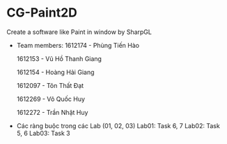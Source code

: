 # CG-Paint2D
Create a software like Paint in window by SharpGL

- Team members:
  1612174 - Phùng Tiến Hào
  
  1612153 - Vũ Hồ Thanh Giang
  
  1612154 - Hoàng Hải Giang
  
  1612097 - Tôn Thất Đạt 
  
  1612269 - Võ Quốc Huy
  
  1612272 - Trần Nhật Huy

- Các ràng buộc trong các Lab (01, 02, 03)
  Lab01: Task 6, 7
  Lab02: Task 5, 6
  Lab03: Task 3
